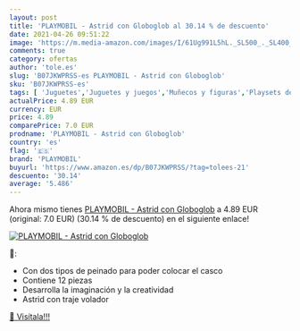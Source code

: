 ```yaml
---
layout: post
title: 'PLAYMOBIL - Astrid con Globoglob al 30.14 % de descuento'
date: 2021-04-26 09:51:22
image: 'https://m.media-amazon.com/images/I/61Ug991L5hL._SL500_._SL400_.jpg'
comments: true
category: ofertas
author: 'tole.es'
slug: 'B07JKWPRSS-es PLAYMOBIL - Astrid con Globoglob'
sku: 'B07JKWPRSS-es'
tags: [ 'Juguetes','Juguetes y juegos','Muñecos y figuras','Playsets de figuras de juguete para niños','playmobil', ]
actualPrice: 4.89 EUR
currency: EUR
price: 4.89
comparePrice: 7.0 EUR
prodname: 'PLAYMOBIL - Astrid con Globoglob'
country: 'es'
flag: '🇪🇸'
brand: 'PLAYMOBIL'
buyurl: 'https://www.amazon.es/dp/B07JKWPRSS/?tag=tolees-21'
descuento: '30.14'
average: '5.486'
---
```


Ahora mismo tienes [PLAYMOBIL - Astrid con Globoglob](https://www.amazon.es/dp/B07JKWPRSS/?tag=tolees-21) a 4.89 EUR (original: 7.0 EUR) (30.14 %  de descuento) en el siguiente enlace!

[![PLAYMOBIL - Astrid con Globoglob](https://m.media-amazon.com/images/I/61Ug991L5hL._SL500_._SL400_.jpg)](https://www.amazon.es/dp/B07JKWPRSS/?tag=tolees-21)

🔎:

- Con dos tipos de peinado para poder colocar el casco
- Contiene 12 piezas
- Desarrolla la imaginación y la creatividad
- Astrid con traje volador

[🛒 Visítala!!!](https://www.amazon.es/dp/B07JKWPRSS/?tag=tolees-21)
